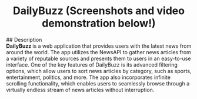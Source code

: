 <div align="center">
	<h1>DailyBuzz  (Screenshots  and  video demonstration below!)</h1>
</div>
## Description
<div>
	<b >DailyBuzz </b>  is a web application that provides users with the latest news from around the world. The app utilizes the NewsAPI to gather news articles from a variety of reputable sources and presents them to users in an easy-to-use interface. One of the key features of DailyBuzz is its advanced filtering options, which allow users to sort news articles by category, such as sports, entertainment, politics, and more. The app also incorporates infinite scrolling functionality, which enables users to seamlessly browse through a virtually endless stream of news articles without interruption.
</div>
